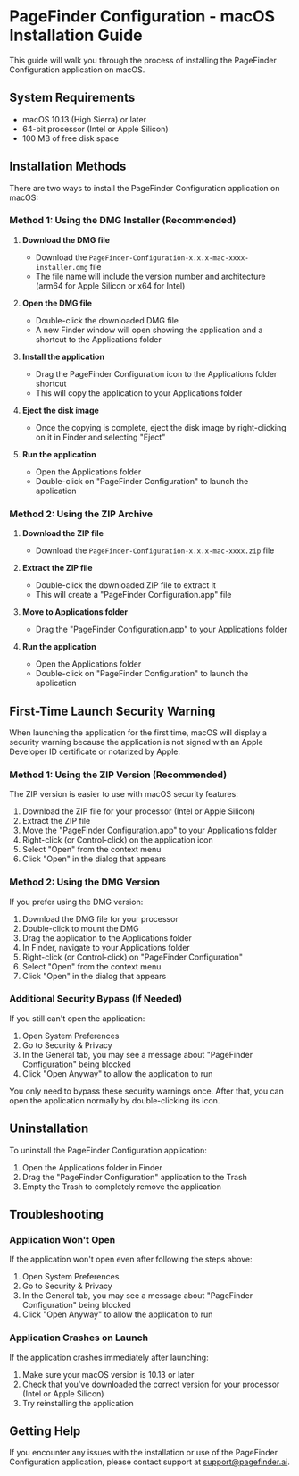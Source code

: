 # PageFinder Configuration - macOS Installation Guide

This guide will walk you through the process of installing the PageFinder Configuration application on macOS.

## System Requirements

- macOS 10.13 (High Sierra) or later
- 64-bit processor (Intel or Apple Silicon)
- 100 MB of free disk space

## Installation Methods

There are two ways to install the PageFinder Configuration application on macOS:

### Method 1: Using the DMG Installer (Recommended)

1. **Download the DMG file**
   - Download the `PageFinder-Configuration-x.x.x-mac-xxxx-installer.dmg` file
   - The file name will include the version number and architecture (arm64 for Apple Silicon or x64 for Intel)

2. **Open the DMG file**
   - Double-click the downloaded DMG file
   - A new Finder window will open showing the application and a shortcut to the Applications folder

3. **Install the application**
   - Drag the PageFinder Configuration icon to the Applications folder shortcut
   - This will copy the application to your Applications folder

4. **Eject the disk image**
   - Once the copying is complete, eject the disk image by right-clicking on it in Finder and selecting "Eject"

5. **Run the application**
   - Open the Applications folder
   - Double-click on "PageFinder Configuration" to launch the application

### Method 2: Using the ZIP Archive

1. **Download the ZIP file**
   - Download the `PageFinder-Configuration-x.x.x-mac-xxxx.zip` file

2. **Extract the ZIP file**
   - Double-click the downloaded ZIP file to extract it
   - This will create a "PageFinder Configuration.app" file

3. **Move to Applications folder**
   - Drag the "PageFinder Configuration.app" to your Applications folder

4. **Run the application**
   - Open the Applications folder
   - Double-click on "PageFinder Configuration" to launch the application

## First-Time Launch Security Warning

When launching the application for the first time, macOS will display a security warning because the application is not signed with an Apple Developer ID certificate or notarized by Apple.

### Method 1: Using the ZIP Version (Recommended)

The ZIP version is easier to use with macOS security features:

1. Download the ZIP file for your processor (Intel or Apple Silicon)
2. Extract the ZIP file
3. Move the "PageFinder Configuration.app" to your Applications folder
4. Right-click (or Control-click) on the application icon
5. Select "Open" from the context menu
6. Click "Open" in the dialog that appears

### Method 2: Using the DMG Version

If you prefer using the DMG version:

1. Download the DMG file for your processor
2. Double-click to mount the DMG
3. Drag the application to the Applications folder
4. In Finder, navigate to your Applications folder
5. Right-click (or Control-click) on "PageFinder Configuration"
6. Select "Open" from the context menu
7. Click "Open" in the dialog that appears

### Additional Security Bypass (If Needed)

If you still can't open the application:

1. Open System Preferences
2. Go to Security & Privacy
3. In the General tab, you may see a message about "PageFinder Configuration" being blocked
4. Click "Open Anyway" to allow the application to run

You only need to bypass these security warnings once. After that, you can open the application normally by double-clicking its icon.

## Uninstallation

To uninstall the PageFinder Configuration application:

1. Open the Applications folder in Finder
2. Drag the "PageFinder Configuration" application to the Trash
3. Empty the Trash to completely remove the application

## Troubleshooting

### Application Won't Open

If the application won't open even after following the steps above:

1. Open System Preferences
2. Go to Security & Privacy
3. In the General tab, you may see a message about "PageFinder Configuration" being blocked
4. Click "Open Anyway" to allow the application to run

### Application Crashes on Launch

If the application crashes immediately after launching:

1. Make sure your macOS version is 10.13 or later
2. Check that you've downloaded the correct version for your processor (Intel or Apple Silicon)
3. Try reinstalling the application

## Getting Help

If you encounter any issues with the installation or use of the PageFinder Configuration application, please contact support at support@pagefinder.ai.